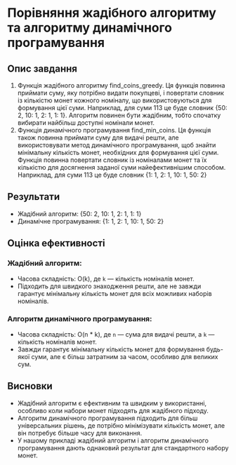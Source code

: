 # Порівняння жадібного алгоритму та алгоритму динамічного програмування

## Опис завдання

1. Функція жадібного алгоритму find_coins_greedy. Ця функція повинна приймати суму, яку потрібно видати покупцеві, і повертати словник із кількістю монет кожного номіналу, що використовуються для формування цієї суми. Наприклад, для суми 113 це буде словник {50: 2, 10: 1, 2: 1, 1: 1}. Алгоритм повинен бути жадібним, тобто спочатку вибирати найбільш доступні номінали монет.
2. Функція динамічного програмування find_min_coins. Ця функція також повинна приймати суму для видачі решти, але використовувати метод динамічного програмування, щоб знайти мінімальну кількість монет, необхідних для формування цієї суми. Функція повинна повертати словник із номіналами монет та їх кількістю для досягнення заданої суми найефективнішим способом. Наприклад, для суми 113 це буде словник {1: 1, 2: 1, 10: 1, 50: 2}

## Результати

- Жадібний алгоритм: {50: 2, 10: 1, 2: 1, 1: 1}
- Динамічне програмування: {1: 1, 2: 1, 10: 1, 50: 2}

## Оцінка ефективності

### Жадібний алгоритм:
- Часова складність: O(k), де `k` — кількість номіналів монет.
- Підходить для швидкого знаходження решти, але не завжди гарантує мінімальну кількість монет для всіх можливих наборів номіналів.

### Алгоритм динамічного програмування:
- Часова складність: O(n * k), де `n` — сума для видачі решти, а `k` — кількість номіналів монет.
- Завжди гарантує мінімальну кількість монет для формування будь-якої суми, але є більш затратним за часом, особливо для великих сум.

## Висновки

- Жадібний алгоритм є ефективним та швидким у використанні, особливо коли набори монет підходять для жадібного підходу.
- Алгоритм динамічного програмування підходить для більш універсальних рішень, де потрібно мінімізувати кількість монет, але він потребує більше часу для виконання.
- У нашому прикладі жадібний алгоритм і алгоритм динамічного програмування дають однаковий результат для стандартного набору монет.

